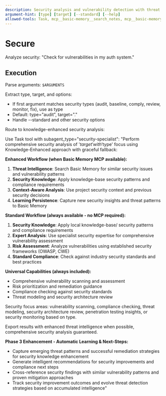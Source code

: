 ```yaml
---
description: Security analysis and vulnerability detection with threat intelligence learning
argument-hint: [type] [target] [--standard] [--help]
allowed-tools: Task, mcp__basic-memory__search_notes, mcp__basic-memory__write_note, mcp__basic-memory__build_context
---
```


# Secure

Analyze security: "Check for vulnerabilities in my auth system."

## Execution

Parse arguments: `$ARGUMENTS`

Extract type, target, and options:

- If first argument matches security types (audit, baseline, comply, review, monitor, fix), use as type
- Default: type="audit", target="."
- Handle --standard and other security options

Route to knowledge-enhanced security analysis:

Use Task tool with subagent_type="security-specialist":
"Perform comprehensive security analysis of '$target' with '$type' focus using Knowledge-Enhanced approach with graceful fallback:

**Enhanced Workflow (when Basic Memory MCP available):**

1. **Threat Intelligence**: Search Basic Memory for similar security issues and vulnerability patterns
2. **Security Knowledge**: Apply knowledge-base security patterns and compliance requirements
3. **Context-Aware Analysis**: Use project security context and previous security decisions
4. **Learning Persistence**: Capture new security insights and threat patterns to Basic Memory

**Standard Workflow (always available - no MCP required):**

1. **Security Knowledge**: Apply local knowledge-base/ security patterns and compliance requirements
2. **Expert Analysis**: Use specialist security expertise for comprehensive vulnerability assessment
3. **Risk Assessment**: Analyze vulnerabilities using established security frameworks (OWASP, CWE)
4. **Standard Compliance**: Check against industry security standards and best practices

**Universal Capabilities (always included):**

- Comprehensive vulnerability scanning and assessment
- Risk prioritization and remediation guidance
- Compliance checking against security standards
- Threat modeling and security architecture review

Security focus areas: vulnerability scanning, compliance checking, threat modeling, security architecture review, penetration testing insights, or security monitoring based on type.

Export results with enhanced threat intelligence when possible, comprehensive security analysis guaranteed.

**Phase 3 Enhancement - Automatic Learning & Next-Steps:**

- Capture emerging threat patterns and successful remediation strategies for security knowledge enhancement
- Generate intelligent recommendations for security improvements and compliance next steps
- Cross-reference security findings with similar vulnerability patterns and proven mitigation approaches
- Track security improvement outcomes and evolve threat detection strategies based on accumulated intelligence"
